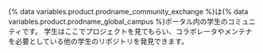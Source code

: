 {% data variables.product.prodname_community_exchange %}は{% data variables.product.prodname_global_campus %}ポータル内の学生のコミュニティです。 学生はここでプロジェクトを見てもらい、コラボレータやメンテナを必要としている他の学生のリポジトリを発見できます。